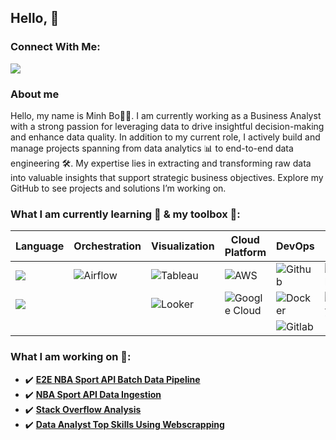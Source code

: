 ## Hello, 👋

### Connect With Me:
[![](https://img.shields.io/badge/LinkedIn-0077B5?style=for-the-badge&logo=linkedin&logoColor=white)](https://www.linkedin.com/in/minh-b-0bb0628b)

### About me
Hello, my name is Minh Bo👨‍🔧. I am currently working as a Business Analyst with a strong passion for leveraging data to drive insightful decision-making and enhance data quality. In addition to my current role, I actively build and manage projects spanning from data analytics 📊 to end-to-end data engineering 🛠️. My expertise lies in extracting and transforming raw data into valuable insights that support strategic business objectives. Explore my GitHub to see projects and solutions I’m working on.

### What I am currently learning 🧠 & my toolbox 🧰:
| Language                                                                                                     | Orchestration                                                                                     | Visualization                                                                                | Cloud Platform                                                                                                 | DevOps                                                                                                     | Data Platform                                                                                                       |
| -------------                                                                                                | --------------                                                                                    | -------------                                                                                | ----------                                                                                                     | ------                                                                                                     | -------------                                                                                                       |
| ![](https://img.shields.io/badge/SQL-informational?style=flat&logo=postgresql&logoColor=white&color=2bbc8a)  | ![Airflow](https://img.shields.io/badge/Airflow-White?style=flat&logo=Apache-Airflow&color=blue)  |![Tableau ](https://img.shields.io/badge/Tableau-White?style=flat&logo=Tableau&color=white)   | ![AWS](https://img.shields.io/badge/AWS-Yellow?style=flat&logo=Amazon&color=yellow)                            | ![Github](https://img.shields.io/badge/Github-Yellow?style=flat&logo=Github&color=black)                   | ![Snowflake](https://img.shields.io/badge/Snowflake-Cyan?style=flat&logo=Snowflake&logoColor=Cyan&color=white)      |
| ![](https://img.shields.io/badge/Python-informational?style=flat&logo=python&logoColor=white&color=blue)     |                                                                                                   |![Looker](https://img.shields.io/badge/Looker-White?style=flat&logo=Looker&color=white)       | ![Google Cloud](https://img.shields.io/badge/Google%20Cloud-blue?style=flat&logo=Google-Cloud&logoColor=white) | ![Docker](https://img.shields.io/badge/Docker-White?style=flat&logo=Docker&logoColor=White&color=white)    | ![BigQuery](https://img.shields.io/badge/BigQuery-White?style=flat&logo=Google-BigQuery&logoColor=white&color=blue) |                                                                                                                |
|                                                                                                              |                                                                                                   |                                                                                              |                                                                                                                | ![Gitlab](https://img.shields.io/badge/Gitlab-Orange?style=flat&logo=Gitlab&logoColor=White&color=purple)  |                                                                                                                     | 
                                                                                                                                                                                                                                                                                                                                                                                                                                         
### What I am working on 📂: 
- ✔️ [**E2E NBA Sport API Batch Data Pipeline**](https://github.com/mbo0000/nba-sport-airflow)
- ✔️ [**NBA Sport API Data Ingestion**](https://github.com/mbo0000/nba-sport-extractor)
- ✔️ [**Stack Overflow Analysis**](https://github.com/mbo0000/Personal-Projects/blob/main/Stackoverflow/notebook/stackoverflow_analysis.ipynb)
- ✔️ [**Data Analyst Top Skills Using Webscrapping**](https://github.com/mbo0000/Personal-Projects/tree/main/DataAnalyticTopSkills) 
